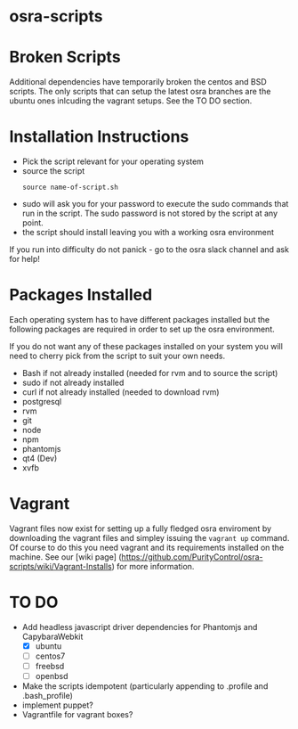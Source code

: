 osra-scripts
============

Broken Scripts
==============
Additional dependencies have temporarily broken the centos and BSD scripts. The only scripts that can
setup the latest osra branches are the ubuntu ones inlcuding the vagrant setups. See the TO DO section.

Installation Instructions
=========================

- Pick the script relevant for your operating system
- source the script
  ```
  source name-of-script.sh
  ```
- sudo will ask you for your password to execute the sudo commands that run in the script. The sudo password is not stored by the script at any point.
- the script should install leaving you with a working osra environment

If you run into difficulty do not panick - go to the osra slack channel and ask for help!

Packages Installed
==================
Each operating system has to have different packages installed but the following packages are required in order to set up the osra environment.

If you do not want any of these packages installed on your system you will need to cherry pick from the script to suit your own needs.

- Bash if not already installed (needed for rvm and to source the script)
- sudo if not already installed
- curl if not already installed (needed to download rvm)
- postgresql
- rvm
- git
- node
- npm
- phantomjs
- qt4 (Dev)
- xvfb

Vagrant
=======
Vagrant files now exist for setting up a fully fledged osra enviroment by downloading the vagrant files
and simpley issuing the `vagrant up` command. Of course to do this you need vagrant and its requirements installed on the machine. See our [wiki page] (https://github.com/PurityControl/osra-scripts/wiki/Vagrant-Installs) for more information.

TO DO
=====

- Add headless javascript driver dependencies for Phantomjs and CapybaraWebkit
  - [x] ubuntu
  - [ ] centos7
  - [ ] freebsd
  - [ ] openbsd
- Make the scripts idempotent (particularly appending to .profile and .bash_profile)
- implement puppet?
- Vagrantfile for vagrant boxes?

